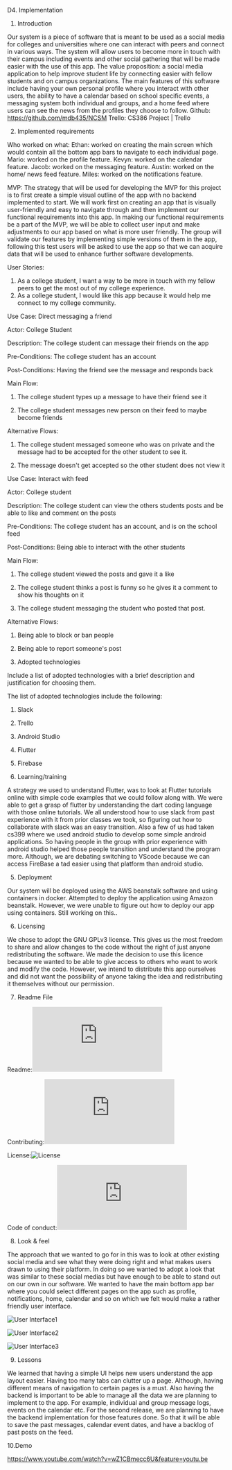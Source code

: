 D4. Implementation


1. Introduction 


Our system is a piece of software that is meant to be used as a social media for colleges and 
universities where one can interact with peers and connect in various ways. The system will 
allow users to become more in touch with their campus including events and other social 
gathering that will be made easier with the use of this app. The value proposition: a social media 
application to help improve student life by connecting easier with fellow students and on campus 
organizations. The main features of this software include having your own personal profile 
where you interact with other users, the ability to have a calendar based on school specific 
events, a messaging system both individual and groups, and a home feed where users can see 
the news from the profiles they choose to follow.
Github: https://github.com/mdb435/NCSM
Trello:  CS386 Project | Trello


2. Implemented requirements


Who worked on what:
Ethan: worked on creating the main screen which would contain all the bottom app bars to 
navigate to each individual page.
Mario: worked on the profile feature.
Kevyn: worked on the calendar feature.
Jacob: worked on the messaging feature.
Austin: worked on the home/ news feed feature.
Miles: worked on the notifications feature.


MVP: The strategy that will be used for developing the MVP for this project is to first create a 
simple visual outline of the app with no backend implemented to start. We will work first on 
creating an app that is visually user-friendly and easy to navigate through and then implement 
our functional requirements into this app. In making our functional requirements be a part of the 
MVP, we will be able to collect user input and make adjustments to our app based on what is 
more user friendly. The group will validate our features by implementing simple versions of them 
in the app, following this test users will be asked to use the app so that we can acquire data that 
will be used to enhance further software developments.


User Stories:

1. As a college student, I want a way to be more in touch with my fellow peers to get the most out of my college experience.
2. As a college student, I would like this app because it would help me connect to my college community.

Use Case: Direct messaging a friend

Actor: College Student

Description: The college student can message their friends on the app

Pre-Conditions: The college student has an account

Post-Conditions: Having the friend see the message and responds back

Main Flow:

1. The college student types up a message to have their friend see it

2. The college student messages new person on their feed to maybe become friends

Alternative Flows:

1. The college student messaged someone who was on private and the message had to be accepted for the other student to see it.

2. The message doesn't get accepted so the other student does not view it



Use Case: Interact with feed

Actor: College student

Description: The college student can view the others students posts and be able to like and comment on the posts

Pre-Conditions: The college student has an account, and is on the school feed

Post-Conditions: Being able to interact with the other students

Main Flow:

1. The college student viewed the posts and gave it a like

2. The college student thinks a post is funny so he gives it a comment to show his thoughts 
on it

3. The college student messaging the student who posted that post.

Alternative Flows:

1. Being able to block or ban people

2. Being able to report someone's post



3. Adopted technologies

 Include a list of adopted technologies with a brief description and justification for choosing 
 them. 


The list of adopted technologies include the following:

1. Slack

2. Trello

3. Android Studio

4. Flutter

5. Firebase



4. Learning/training 

A strategy we used to understand Flutter, was to look at Flutter tutorials online with simple code 
examples that we could follow along with. We were able to get a grasp of flutter by 
understanding the dart coding language with those online tutorials. We all understood how to 
use slack from past experience with it from prior classes we took, so figuring out how to 
collaborate with slack was an easy transition. Also a few of us had taken cs399 where we used 
android studio to develop some simple android applications. So having people in the group with 
prior experience with android studio helped those people transition and understand the program 
more. Although, we are debating switching to VScode because we can access FireBase a tad 
easier using that platform than android studio. 


5. Deployment 

Our system will be deployed using the AWS beanstalk software and using containers in docker. 
Attempted to deploy the application using Amazon beanstalk. However, we were unable to 
figure out how to deploy our app using containers. Still working on this.. 


6. Licensing 

We chose to adopt the GNU GPLv3 license. This gives us the most freedom to share and allow 
changes to the code without the right of just anyone redistributing the software. We made the 
decision to use this licence because we wanted to be able to give access to others who want to
work and modify the code. However, we intend to distribute this app ourselves and did not want 
the possibility of anyone taking the idea and redistributing it themselves without our permission.


7. Readme File

Readme:![Readme](https://github.com/mdb435/NCSM/blob/master/README.md)

Contributing:![Contributing](https://github.com/mdb435/NCSM/blob/master/CONTRIBUTING.md)

License:![License](https://github.com/mdb435/NCSM/blob/master/LICENSE)

Code of conduct:![Code of Conduct](https://github.com/mdb435/NCSM/blob/master/CODE_OF_CONDUCT.md)


8. Look & feel 

The approach that we wanted to go for in this was to look at other existing social media and see 
what they were doing right and what makes users drawn to using their platform. In doing so we 
wanted to adopt a look that was similar to these social medias but have enough to be able to 
stand out on our own in our software. We wanted to have the main bottom app bar where you 
could select different pages on the app such as profile, notifications, home, calendar and so on 
which we felt would make a rather friendly user interface.


![User Interface1](https://github.com/mdb435/NCSM/blob/master/Deliverable_Stuff/Deliverable_Images/feed.PNG)


![User Interface2](https://github.com/mdb435/NCSM/blob/master/Deliverable_Stuff/Deliverable_Images/demoPicTwo.PNG)


![User Interface3](https://github.com/mdb435/NCSM/blob/master/Deliverable_Stuff/Deliverable_Images/demoPicThree.PNG)



9. Lessons 

We learned that having a simple UI helps new users understand the app layout easier. 
Having too many tabs can clutter up a page. Although, having different means of navigation to 
certain pages is a must. Also having the backend is important to be able to manage all the data
we are planning to implement to the app. For example, individual and group message logs, 
events on the calendar etc. For the second release, we are planning to have the backend 
implementation for those features done. So that it will be able to save the past messages, 
calendar event dates, and have a backlog of past posts on the feed. 


10.Demo 

https://www.youtube.com/watch?v=wZ1CBmecc6U&feature=youtu.be


